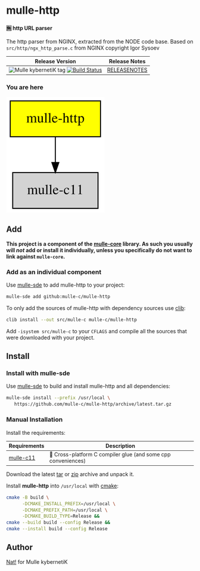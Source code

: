 # mulle-http

#### 🈚 http URL parser

The http parser from NGINX, extracted from the NODE code base.
Based on `src/http/ngx_http_parse.c` from NGINX copyright Igor Sysoev



| Release Version                                       | Release Notes
|-------------------------------------------------------|--------------
| ![Mulle kybernetiK tag](https://img.shields.io/github/tag/mulle-c/mulle-http.svg?branch=release) [![Build Status](https://github.com/mulle-c/mulle-http/workflows/CI/badge.svg?branch=release)](//github.com/mulle-c/mulle-http/actions) | [RELEASENOTES](RELEASENOTES.md) |






### You are here

![Overview](overview.dot.svg)





## Add

**This project is a component of the [mulle-core](//github.com/mulle-core/mulle-core) library. As such you usually will *not* add or install it
individually, unless you specifically do not want to link against
`mulle-core`.**


### Add as an individual component

Use [mulle-sde](//github.com/mulle-sde) to add mulle-http to your project:

``` sh
mulle-sde add github:mulle-c/mulle-http
```

To only add the sources of mulle-http with dependency
sources use [clib](https://github.com/clibs/clib):


``` sh
clib install --out src/mulle-c mulle-c/mulle-http
```

Add `-isystem src/mulle-c` to your `CFLAGS` and compile all the sources that were downloaded with your project.


## Install

### Install with mulle-sde

Use [mulle-sde](//github.com/mulle-sde) to build and install mulle-http and all dependencies:

``` sh
mulle-sde install --prefix /usr/local \
   https://github.com/mulle-c/mulle-http/archive/latest.tar.gz
```

### Manual Installation

Install the requirements:

| Requirements                                 | Description
|----------------------------------------------|-----------------------
| [mulle-c11](https://github.com/mulle-c/mulle-c11)             | 🔀 Cross-platform C compiler glue (and some cpp conveniences)

Download the latest [tar](https://github.com/mulle-c/mulle-http/archive/refs/tags/latest.tar.gz) or [zip](https://github.com/mulle-c/mulle-http/archive/refs/tags/latest.zip) archive and unpack it.

Install **mulle-http** into `/usr/local` with [cmake](https://cmake.org):

``` sh
cmake -B build \
      -DCMAKE_INSTALL_PREFIX=/usr/local \
      -DCMAKE_PREFIX_PATH=/usr/local \
      -DCMAKE_BUILD_TYPE=Release &&
cmake --build build --config Release &&
cmake --install build --config Release
```


## Author

[Nat!](https://mulle-kybernetik.com/weblog) for Mulle kybernetiK  



